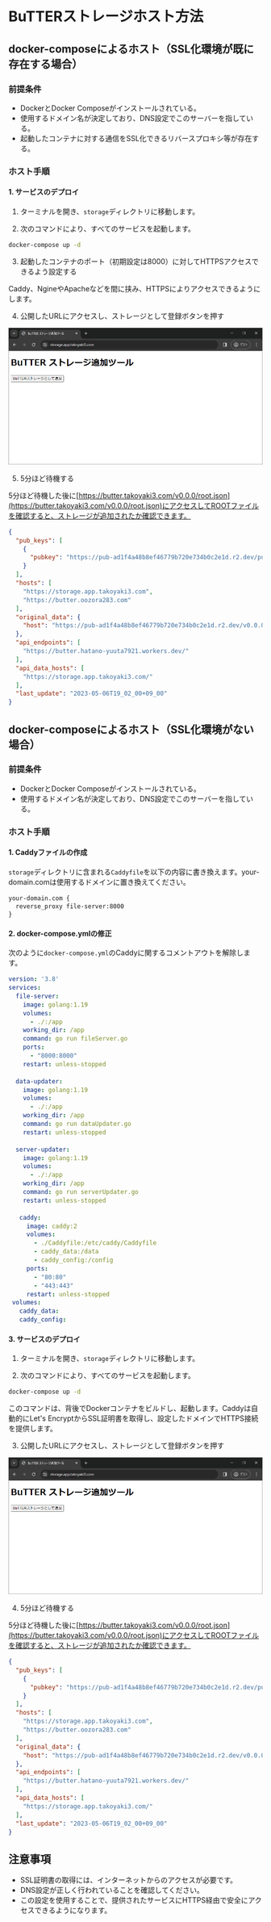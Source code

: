 # BuTTERストレージホスト方法

## docker-composeによるホスト（SSL化環境が既に存在する場合）

### 前提条件
- DockerとDocker Composeがインストールされている。
- 使用するドメイン名が決定しており、DNS設定でこのサーバーを指している。
- 起動したコンテナに対する通信をSSL化できるリバースプロキシ等が存在する。

### ホスト手順

#### 1. サービスのデプロイ

1. ターミナルを開き、`storage`ディレクトリに移動します。

2. 次のコマンドにより、すべてのサービスを起動します。

```sh
docker-compose up -d
```

3. 起動したコンテナのポート（初期設定は8000）に対してHTTPSアクセスできるよう設定する

Caddy、NgineやApacheなどを間に挟み、HTTPSによりアクセスできるようにします。

4. 公開したURLにアクセスし、ストレージとして登録ボタンを押す

![](addStoragePage.png)

5. 5分ほど待機する

5分ほど待機した後に[https://butter.takoyaki3.com/v0.0.0/root.json](https://butter.takoyaki3.com/v0.0.0/root.json)にアクセスしてROOTファイルを確認すると、ストレージが追加されたか確認できます。

```json
{
  "pub_keys": [
    {
      "pubkey": "https://pub-ad1f4a48b8ef46779b720e734b0c2e1d.r2.dev/public_key.pem"
    }
  ],
  "hosts": [
    "https://storage.app.takoyaki3.com",
    "https://butter.oozora283.com"
  ],
  "original_data": {
    "host": "https://pub-ad1f4a48b8ef46779b720e734b0c2e1d.r2.dev/v0.0.0/originalData/"
  },
  "api_endpoints": [
    "https://butter.hatano-yuuta7921.workers.dev/"
  ],
  "api_data_hosts": [
    "https://storage.app.takoyaki3.com/"
  ],
  "last_update": "2023-05-06T19_02_00+09_00"
}
```

## docker-composeによるホスト（SSL化環境がない場合）

### 前提条件
- DockerとDocker Composeがインストールされている。
- 使用するドメイン名が決定しており、DNS設定でこのサーバーを指している。

### ホスト手順

#### 1. Caddyファイルの作成

`storage`ディレクトリに含まれる`Caddyfile`を以下の内容に書き換えます。your-domain.comは使用するドメインに置き換えてください。

```
your-domain.com {
  reverse_proxy file-server:8000
}
```

#### 2. docker-compose.ymlの修正

次のように`docker-compose.yml`のCaddyに関するコメントアウトを解除します。

```yml
version: '3.8'
services:
  file-server:
    image: golang:1.19
    volumes:
      - ./:/app
    working_dir: /app
    command: go run fileServer.go
    ports:
      - "8000:8000"
    restart: unless-stopped

  data-updater:
    image: golang:1.19
    volumes:
      - ./:/app
    working_dir: /app
    command: go run dataUpdater.go
    restart: unless-stopped

  server-updater:
    image: golang:1.19
    volumes:
      - ./:/app
    working_dir: /app
    command: go run serverUpdater.go
    restart: unless-stopped

   caddy:
     image: caddy:2
     volumes:
       - ./Caddyfile:/etc/caddy/Caddyfile
       - caddy_data:/data
       - caddy_config:/config
     ports:
       - "80:80"
       - "443:443"
     restart: unless-stopped
 volumes:
   caddy_data:
   caddy_config:
```

#### 3. サービスのデプロイ

1. ターミナルを開き、`storage`ディレクトリに移動します。

2. 次のコマンドにより、すべてのサービスを起動します。

```sh
docker-compose up -d
```

このコマンドは、背後でDockerコンテナをビルドし、起動します。Caddyは自動的にLet's EncryptからSSL証明書を取得し、設定したドメインでHTTPS接続を提供します。

3. 公開したURLにアクセスし、ストレージとして登録ボタンを押す

![](addStoragePage.png)

4. 5分ほど待機する

5分ほど待機した後に[https://butter.takoyaki3.com/v0.0.0/root.json](https://butter.takoyaki3.com/v0.0.0/root.json)にアクセスしてROOTファイルを確認すると、ストレージが追加されたか確認できます。

```json
{
  "pub_keys": [
    {
      "pubkey": "https://pub-ad1f4a48b8ef46779b720e734b0c2e1d.r2.dev/public_key.pem"
    }
  ],
  "hosts": [
    "https://storage.app.takoyaki3.com",
    "https://butter.oozora283.com"
  ],
  "original_data": {
    "host": "https://pub-ad1f4a48b8ef46779b720e734b0c2e1d.r2.dev/v0.0.0/originalData/"
  },
  "api_endpoints": [
    "https://butter.hatano-yuuta7921.workers.dev/"
  ],
  "api_data_hosts": [
    "https://storage.app.takoyaki3.com/"
  ],
  "last_update": "2023-05-06T19_02_00+09_00"
}
```

## 注意事項
- SSL証明書の取得には、インターネットからのアクセスが必要です。
- DNS設定が正しく行われていることを確認してください。
- この設定を使用することで、提供されたサービスにHTTPS経由で安全にアクセスできるようになります。

